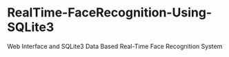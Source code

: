 # RealTime-FaceRecognition-Using-SQLite3
Web Interface and SQLite3 Data Based Real-Time Face Recognition System
